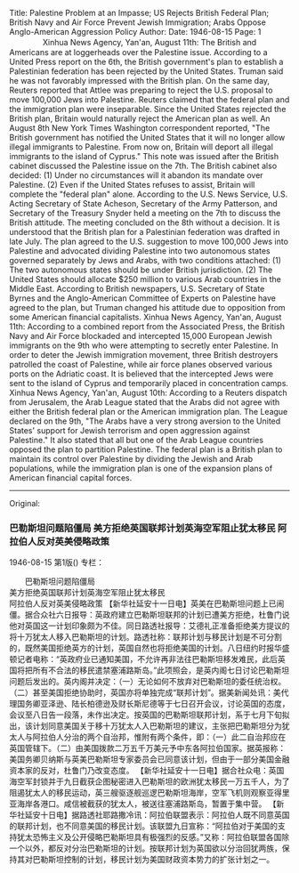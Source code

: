 Title: Palestine Problem at an Impasse; US Rejects British Federal Plan; British Navy and Air Force Prevent Jewish Immigration; Arabs Oppose Anglo-American Aggression Policy
Author:
Date: 1946-08-15
Page: 1
　　
　　Xinhua News Agency, Yan'an, August 11th: The British and Americans are at loggerheads over the Palestine issue. According to a United Press report on the 6th, the British government's plan to establish a Palestinian federation has been rejected by the United States. Truman said he was not favorably impressed with the British plan. On the same day, Reuters reported that Attlee was preparing to reject the U.S. proposal to move 100,000 Jews into Palestine. Reuters claimed that the federal plan and the immigration plan were inseparable. Since the United States rejected the British plan, Britain would naturally reject the American plan as well. An August 8th New York Times Washington correspondent reported, "The British government has notified the United States that it will no longer allow illegal immigrants to Palestine. From now on, Britain will deport all illegal immigrants to the island of Cyprus." This note was issued after the British cabinet discussed the Palestine issue on the 7th. The British cabinet also decided: (1) Under no circumstances will it abandon its mandate over Palestine. (2) Even if the United States refuses to assist, Britain will complete the "federal plan" alone. According to the U.S. News Service, U.S. Acting Secretary of State Acheson, Secretary of the Army Patterson, and Secretary of the Treasury Snyder held a meeting on the 7th to discuss the British attitude. The meeting concluded on the 8th without a decision. It is understood that the British plan for a Palestinian federation was drafted in late July. The plan agreed to the U.S. suggestion to move 100,000 Jews into Palestine and advocated dividing Palestine into two autonomous states governed separately by Jews and Arabs, with two conditions attached: (1) The two autonomous states should be under British jurisdiction. (2) The United States should allocate $250 million to various Arab countries in the Middle East. According to British newspapers, U.S. Secretary of State Byrnes and the Anglo-American Committee of Experts on Palestine have agreed to the plan, but Truman changed his attitude due to opposition from some American financial capitalists.
    Xinhua News Agency, Yan'an, August 11th: According to a combined report from the Associated Press, the British Navy and Air Force blockaded and intercepted 15,000 European Jewish immigrants on the 9th who were attempting to secretly enter Palestine. In order to deter the Jewish immigration movement, three British destroyers patrolled the coast of Palestine, while air force planes observed various ports on the Adriatic coast. It is believed that the intercepted Jews were sent to the island of Cyprus and temporarily placed in concentration camps.
    Xinhua News Agency, Yan'an, August 10th: According to a Reuters dispatch from Jerusalem, the Arab League stated that the Arabs did not agree with either the British federal plan or the American immigration plan. The League declared on the 9th, "The Arabs have a very strong aversion to the United States' support for Jewish terrorism and open aggression against Palestine." It also stated that all but one of the Arab League countries opposed the plan to partition Palestine. The federal plan is a British plan to maintain its control over Palestine by dividing the Jewish and Arab populations, while the immigration plan is one of the expansion plans of American financial capital forces.



<hr /> 

Original: 


### 巴勒斯坦问题陷僵局  美方拒绝英国联邦计划英海空军阻止犹太移民  阿拉伯人反对英美侵略政策

1946-08-15
第1版()
专栏：

　　巴勒斯坦问题陷僵局  
    美方拒绝英国联邦计划英海空军阻止犹太移民  
    阿拉伯人反对英美侵略政策
    【新华社延安十一日电】英美在巴勒斯坦问题上已闹僵。据合众社六日报导：英政府建立巴勒斯坦联邦的计划已遭美方拒绝，杜鲁门说他对英国这一计划印象颇为不佳。同日路透社报导：艾德礼正准备拒绝美方提议的将十万犹太人移入巴勒斯坦的计划。路透社称：联邦计划与移民计划是不可分割的，既然美国拒绝英方的计划，英国自然也将拒绝美国的计划。八日纽约时报华盛顿记者电称：“英政府业已通知美国，不允许再非法往巴勒斯坦移发难民，此后英国将把所有不合法的移民遣禁塞浦路斯岛。”此项照会，是英内阁七日讨论巴勒斯坦问题后发出的。英内阁并决定：（一）无论如何不放弃对巴勒斯坦的委任统治权。（二）甚至美国拒绝协助时，英国亦将单独完成“联邦计划”。据美新闻处讯：美代理国务卿亚泽逊、陆长柏德逊及财长斯尼德等于七日召开会议，讨论英国的态度，会议至八日告一段落，未作出决定。按英国的巴勒斯坦联邦计划，系于七月下旬拟出，该计划同意美国关于移十万犹太人入巴勒斯坦的建议，主张把巴勒斯坦分为犹太人与阿拉伯人分治的两个自治邦，惟附有两个条件，即：（一）此二自治邦应在英国管辖下。（二）由美国拨款二万五千万美元予中东各阿拉伯国家。据英报称：美国务卿贝纳斯与英美巴勒斯坦专家委员会已同意该计划，但由于一部分美国金融资本家的反对，杜鲁门乃改变态度。
    【新华社延安十一日电】据合社众电：英国海空军封锁并于九日截获企图秘密进入巴勒斯坦的欧洲犹太移民一万五千人，为了阻遏犹太人的移民运动，英三艘驱逐舰巡逻巴勒斯坦海岸，空军飞机则观察亚得里亚海岸各港口。咸信被截获的犹太人，被送往塞浦路斯岛，暂置于集中营。
    【新华社延安十日电】据路透社耶路撒冷讯：阿拉伯联盟表示：阿拉伯人既不同意英国的联邦计划，也不同意美国的移民计划。该联盟九日宣称：“阿拉伯对于美国的支持犹太恐怖主义及公开侵略巴勒斯坦具有极强烈的反感。”又称：阿拉伯联盟各国除一个以外，都反对分治巴勒斯坦的计划。按联邦计划为英国欲以分治回犹两族，保持其对巴勒斯坦控制的计划，移民计划为美国财政资本势力的扩张计划之一。
